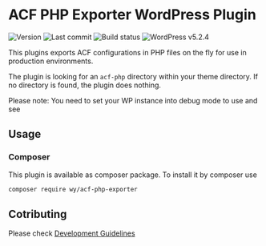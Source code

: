 # ACF PHP Exporter WordPress Plugin
![Version](https://img.shields.io/badge/version-v0.0.1-violet.svg)
![Last commit](https://img.shields.io/github/last-commit/wysiwyg-software-design/acf-php-exporter.svg?style=flat)
![Build status](https://api.travis-ci.org/wysiwyg-software-design/acf-php-exportersvg?branch=develop)
![WordPress v5.2.4](https://img.shields.io/badge/wordpress-v5.2.4-blue.svg)

This plugins exports ACF configurations in PHP files on the fly for use in production environments.

The plugin is looking for an `acf-php` directory within your theme directory. If no directory is found, the plugin
does nothing.

Please note: You need to set your WP instance into debug mode to use and see

## Usage
### Composer
This plugin is available as composer package. To install it by composer use

```bash
composer require wy/acf-php-exporter
```

## Cotributing
Please check [Development Guidelines](./docs/DEVELOPMENT.md)

